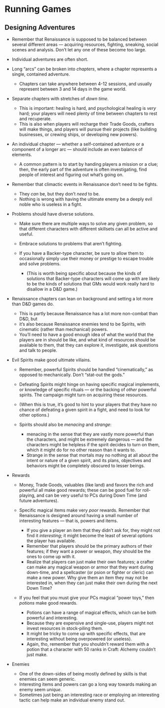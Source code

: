 # Running Games

## Designing Adventures

  - Remember that Renaissance is supposed to be balanced between several
    different areas — acquiring resources, fighting, sneaking, social
    scenes and analysis. Don’t let any one of these become too large.

  - Individual adventures are often short.

  - Long “arcs” can be broken into *chapters*, where a chapter
    represents a single, contained adventure.
    
      - Chapters can take anywhere between 4-12 sessions, and usually
        represent between 3 and 14 days in the game world.

  - Separate chapters with stretches of *down time*.
    
      - This is important: healing is hard, and psychological healing is
        *very* hard; your players will need plenty of time between
        chapters to rest and recuperate.
      - This is also when players will recharge their Trade Goods,
        crafters will make things, and players will pursue their
        projects (like building businesses, or crewing ships, or
        developing new powers).

  - An individual chapter — whether a self-contained adventure or a
    component of a longer arc — should include an even balance of
    elements.
    
      - A common pattern is to start by handing players a mission or a
        clue; then, the early part of the adventure is often
        investigating, find people of interest and figuring out what’s
        going on.

  - Remember that climactic events in Renaissance don’t need to be
    fights.
    
      - They *can* be, but they don’t *need* to be.
      - Nothing is wrong with having the ultimate enemy be a deeply evil
        noble who is useless in a fight.

  - Problems should have diverse solutions.
    
      - Make sure there are multiple ways to solve any given problem, so
        that different characters with different skillsets can all be
        active and useful.
    
      - Embrace solutions to problems that aren’t fighting.
    
      - If you have a Backer-type character, be sure to allow them to
        occasionally simply use their money or prestige to escape
        trouble and solve problems.
        
          - (This is worth being specific about because the kinds of
            solutions that Backer-type characters will come up with are
            likely to be the kinds of solutions that GMs would work
            really hard to disallow in a D\&D game.)

  - Renaissance chapters can lean on background and setting a lot more
    than D\&D games do.
    
      - This is partly because Renaissance has a lot more non-combat
        than D\&D, but
      - it’s also because Renaissance enemies tend to be Spirits, with
        cinematic (rather than mechanical) powers.
      - You’ll need to have a good enough idea of what the world that
        the players are in should be like, and what kind of resources
        should be available to them, that they can explore it,
        investigate, ask questions and talk to people.

  - Evil Spirits make good ultimate villains.
    
      - Remember, powerful Spirits should be handled “cinematically,” as
        opposed to mechanically. Don’t “stat-out the gods.”
    
      - Defeating Spirits might hinge on having specific magical
        implements, or knowledge of specific rituals — or the backing of
        *other* powerful spirits. The campaign might turn on acquiring
        these resources.
    
      - (When this is true, it’s good to hint to your players that they
        have no chance of defeating a given spirit in a fight, and need
        to look for other options.)
    
      - Spirits should also be *menacing* and *strange*:
        
          - menacing in the sense that they are vastly more powerful
            than the characters, and might be extremely dangerous — and
            the characters might be helpless if the spirit decides to
            turn on them, which it might do for no other reason than it
            wants to.
          - Strange in the sense that mortals may no nothing at all
            about the intent or nature of a given spirit, and its plans,
            objectives and behaviors might be completely obscured to
            lesser beings.

  - Rewards
    
      - Money, Trade Goods, valuables (like land) and favors the rich
        and powerful all make good rewards; these can be good fuel for
        roll-playing, and can be very useful to PCs during Down Time
        (and future adventures).
    
      - Specific magical items make very *poor* rewards. Remember that
        Renaissance is designed around having a small number of
        interesting features — that is, powers and items.
        
          - If you give a player an item that they didn’t ask for, they
            might not find it *interesting*; it might become the least
            of several options the player has available.
          - Remember that players should be the primary authors of their
            features; if they want a power or weapon, *they* should be
            the ones to come up with it.
          - Realize that players can just make their own features; a
            crafter can make any magical weapon or armor that they want
            during down-time, and a spellcaster (or psion or fighter or
            cleric) can make a new power. Why give them an item they may
            not be interested in, when they can just make their own
            during the next Down Time?
    
      - If you feel that you must give your PCs magical “power toys,”
        then *potions* make good rewards.
        
          - Potions can have a range of magical effects, which can be
            both powerful and interesting.
          - Because they are expensive and single-use, players might not
            invest resources in stock-piling them.
          - It might be tricky to come up with specific effects, that
            are interesting without being overpowered (or useless).
          - Again, tho, remember that you shouldn’t reward them with a
            potion that a character with 50 ranks in Craft: Alchemy
            couldn’t just make.

  - Enemies
    
      - One of the down-sides of being mostly defined by skills is that
        enemies can seem generic.
      - Interesting items and powers can go a long way towards making an
        enemy seem *unique*.
      - Sometimes just being an interesting race or employing an
        interesting tactic can help make an individual enemy stand out.

